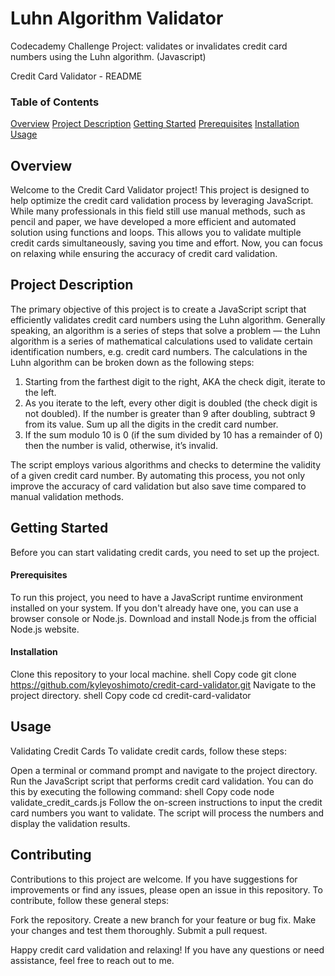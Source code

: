 # Luhn Algorithm Validator
 Codecademy Challenge Project: validates or invalidates credit card numbers using the Luhn algorithm. (Javascript)

Credit Card Validator - README

### Table of Contents

[Overview](https://github.com/kyleyoshimoto/Luhn-Algorithm-Validator/edit/main/README.md?plain=1#L18)
[Project Description](https://github.com/kyleyoshimoto/Luhn-Algorithm-Validator/edit/main/README.md?plain=1#L22)
[Getting Started](https://github.com/kyleyoshimoto/Luhn-Algorithm-Validator/edit/main/README.md?plain=1#L33)
[Prerequisites](https://github.com/kyleyoshimoto/Luhn-Algorithm-Validator/edit/main/README.md?plain=1#L37)
[Installation](https://github.com/kyleyoshimoto/Luhn-Algorithm-Validator/edit/main/README.md?plain=1#L40)
[Usage](https://github.com/kyleyoshimoto/Luhn-Algorithm-Validator/edit/main/README.md?plain=1#L50)

## Overview

Welcome to the Credit Card Validator project! This project is designed to help optimize the credit card validation process by leveraging JavaScript. While many professionals in this field still use manual methods, such as pencil and paper, we have developed a more efficient and automated solution using functions and loops. This allows you to validate multiple credit cards simultaneously, saving you time and effort. Now, you can focus on relaxing while ensuring the accuracy of credit card validation.

## Project Description

The primary objective of this project is to create a JavaScript script that efficiently validates credit card numbers using the Luhn algorithm. Generally speaking, an algorithm is a series of steps that solve a problem — the Luhn algorithm is a series of mathematical calculations used to validate certain identification numbers, e.g. credit card numbers. The calculations in the Luhn algorithm can be broken down as the following steps:

1. Starting from the farthest digit to the right, AKA the check digit, iterate to the left.
2. As you iterate to the left, every other digit is doubled (the check digit is not doubled). If the number is greater than 9 after doubling, subtract 9 from its value.
Sum up all the digits in the credit card number.
3. If the sum modulo 10 is 0 (if the sum divided by 10 has a remainder of 0) then the number is valid, otherwise, it’s invalid.

 The script employs various algorithms and checks to determine the validity of a given credit card number. By automating this process, you not only improve the accuracy of card validation but also save time compared to manual validation methods.

## Getting Started

Before you can start validating credit cards, you need to set up the project.

#### Prerequisites
To run this project, you need to have a JavaScript runtime environment installed on your system. If you don't already have one, you can use a browser console or Node.js. Download and install Node.js from the official Node.js website.

#### Installation
Clone this repository to your local machine.
shell
Copy code
git clone https://github.com/kyleyoshimoto/credit-card-validator.git
Navigate to the project directory.
shell
Copy code
cd credit-card-validator

## Usage

Validating Credit Cards
To validate credit cards, follow these steps:

Open a terminal or command prompt and navigate to the project directory.
Run the JavaScript script that performs credit card validation. You can do this by executing the following command:
shell
Copy code
node validate_credit_cards.js
Follow the on-screen instructions to input the credit card numbers you want to validate.
The script will process the numbers and display the validation results.

## Contributing

Contributions to this project are welcome. If you have suggestions for improvements or find any issues, please open an issue in this repository. To contribute, follow these general steps:

Fork the repository.
Create a new branch for your feature or bug fix.
Make your changes and test them thoroughly.
Submit a pull request.

Happy credit card validation and relaxing! If you have any questions or need assistance, feel free to reach out to me.

